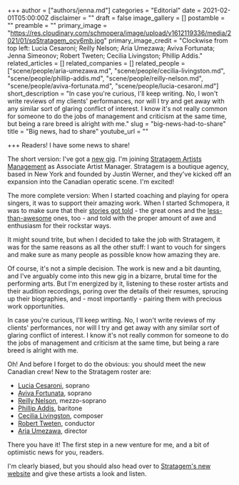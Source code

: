 +++
author = ["authors/jenna.md"]
categories = "Editorial"
date = 2021-02-01T05:00:00Z
disclaimer = ""
draft = false
image_gallery = []
postamble = ""
preamble = ""
primary_image = "https://res.cloudinary.com/schmopera/image/upload/v1612119336/media/2021/01/sqStratagem_ocy6mb.jpg"
primary_image_credit = "Clockwise from top left: Lucia Cesaroni; Reilly Nelson; Aria Umezawa; Aviva Fortunata; Jenna Simeonov; Robert Tweten; Cecilia Livingston; Phillip Addis."
related_articles = []
related_companies = []
related_people = ["scene/people/aria-umezawa.md", "scene/people/cecilia-livingston.md", "scene/people/phillip-addis.md", "scene/people/reilly-nelson.md", "scene/people/aviva-fortunata.md", "scene/people/lucia-cesaroni.md"]
short_description = "In case you're curious, I'll keep writing. No, I won't write reviews of my clients' performances, nor will I try and get away with any similar sort of glaring conflict of interest. I know it's not really common for someone to do the jobs of management and criticism at the same time, but being a rare breed is alright with me."
slug = "big-news-had-to-share"
title = "Big news, had to share"
youtube_url = ""

+++
Readers! I have some news to share!

The short version: I've got a [new gig](https://www.stratagemartists.com/team). I'm joining [Stratagem Artists Management](https://www.stratagemartists.com/) as Associate Artist Manager. Stratagem is a boutique agency, based in New York and founded by Justin Werner, and they've kicked off an expansion into the Canadian operatic scene. I'm excited!

The more complete version: When I started coaching and playing for opera singers, it was to support their amazing work. When I started Schmopera, it was to make sure that their [stories got told](https://www.schmopera.com/in-defence-of-singers/) - the great ones and the [less-than-awesome](/thestories-are-coming-out-and-heres-why/) ones, too - and told with the proper amount of awe and enthusiasm for their rockstar ways.

It might sound trite, but when I decided to take the job with Stratagem, it was for the same reasons as all the other stuff: I want to vouch for singers and make sure as many people as possible know how amazing they are.

Of course, it's not a simple decision. The work is new and a bit daunting, and I've arguably come into this new gig in a bizarre, brutal time for the performing arts. But I'm energized by it, listening to these roster artists and their audition recordings, poring over the details of their resumes, sprucing up their biographies, and - most importantly - pairing them with precious work opportunities.

In case you're curious, I'll keep writing. No, I won't write reviews of my clients' performances, nor will I try and get away with any similar sort of glaring conflict of interest. I know it's not really common for someone to do the jobs of management and criticism at the same time, but being a rare breed is alright with me.

Oh! And before I forget to do the obvious: you should meet the new Canadian crew! New to the Stratagem roster are:

* [Lucia Cesaroni](https://www.stratagemartists.com/lucia-cesaroni), soprano
* [Aviva Fortunata](https://www.stratagemartists.com/aviva-fortunata), soprano
* [Reilly Nelson](https://www.stratagemartists.com/reilly-nelson), mezzo-soprano
* [Phillip Addis](https://www.stratagemartists.com/philip-addis), baritone
* [Cecilia Livingston](https://www.stratagemartists.com/cecilia-livingston), composer
* [Robert Tweten](https://www.stratagemartists.com/robert-tweten), conductor
* [Aria Umezawa](https://www.stratagemartists.com/aria-umezawa), director

There you have it! The first step in a new venture for me, and a bit of optimistic news for you, readers.

I'm clearly biased, but you should also head over to [Stratagem's new website](https://www.stratagemartists.com/) and give these artists a look and listen.
